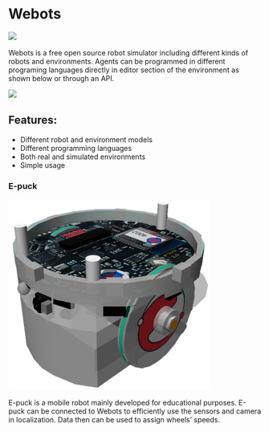 
# Webots

![](https://encrypted-tbn0.gstatic.com/images?q=tbn:ANd9GcSJ1X89zgr_asn6M-s7xNBjWq7sYlPhYl-J18MCHvCJp2sXIvD-&s)

Webots is a free open source robot simulator including different kinds of robots and environments. Agents can be programmed in different programing languages directly in editor section of the environment as shown below or through an API. 

![](http://blog.inf.ed.ac.uk/atate/files/2014/04/2014-03-05-Webots-6-4-4-Nau.jpg)

## Features:
- Different robot and environment models
- Different programming languages
- Both real and simulated environments
- Simple usage

### E-puck

![](https://raw.githubusercontent.com/cyberbotics/webots/master/docs/guide/images/robots/epuck/epuck2.thumbnail.png)

E-puck is a mobile robot mainly developed for educational purposes. E-puck can be connected to Webots to efficiently use the sensors and camera in localization. Data then can be used to assign wheels’ speeds.
